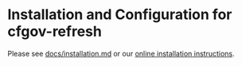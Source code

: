 # Installation and Configuration for cfgov-refresh

Please see [docs/installation.md](docs/installation.md) or our [online
installation instructions](http://cfpb.github.io/cfgov-refresh/installation/).
